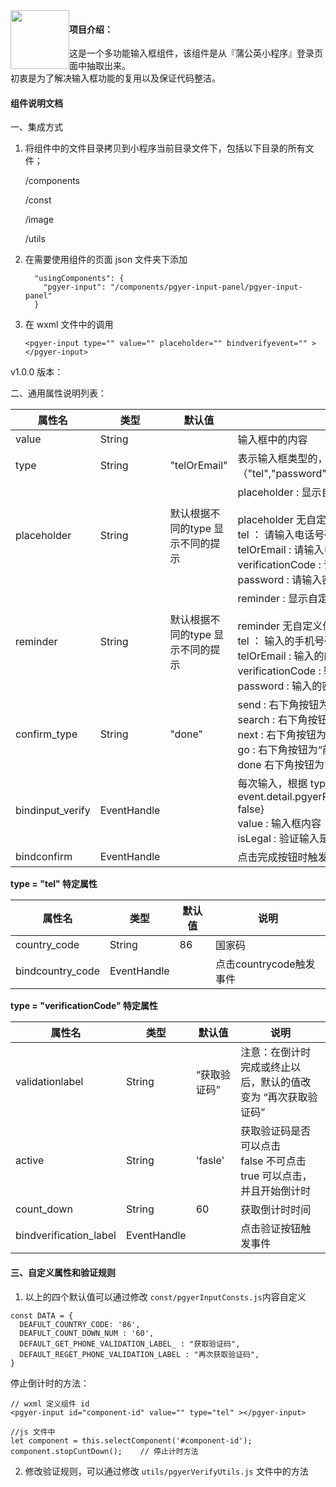 <img src="https://img.shields.io/badge/release-v1.0.0-brightgreen.svg" style="float:left;width:94px;height20px">

#### 项目介绍：

这是一个多功能输入框组件，该组件是从『蒲公英小程序』登录页面中抽取出来。<br>
初衷是为了解决输入框功能的复用以及保证代码整洁。

#### 组件说明文档
一、集成方式

1. 将组件中的文件目录拷贝到小程序当前目录文件下，包括以下目录的所有文件；

   /components

   /const

   /image

   /utils

2. 在需要使用组件的页面 json 文件夹下添加

   ```
     "usingComponents": {
       "pgyer-input": "/components/pgyer-input-panel/pgyer-input-panel"
     }
   ```

3. 在 wxml 文件中的调用

   ```
   <pgyer-input type="" value="" placeholder="" bindverifyevent="" ></pgyer-input>
   ```

 v1.0.0 版本：

二、通用属性说明列表：

| 属性名              | 类型          | 默认值                 | 说明                                       |
| ---------------- | ----------- | ------------------- | ---------------------------------------- |
| value            | String      |                     | 输入框中的内容                                  |
| type             | String      | "telOrEmail"        | 表示输入框类型的，目前有四个类型（"tel","password","verificationCode",telOrEmail） |
| placeholder      | String      | 默认根据不同的type 显示不同的提示 | placeholder : 显示自定义值<br><br>placeholder 无自定义值通过类型分别显示默认值<br>tel ： 请输入电话号码 <br>telOrEmail : 请输入电话号码或者邮箱<br>verificationCode : 请输入验证码<br>password : 请输入密码 |
| reminder         | String      | 默认根据不同的type 显示不同的提示 | reminder : 显示自定义值<br><br>reminder 无自定义值通过类型分别显示默认值<br>tel ： 输入的手机号码有误 <br>telOrEmail : 输入的邮箱或者手机号码有误<br>verificationCode : 输入的验证码有误<br>password : 输入的密码有误 |
| confirm_type     | String      | "done"              | send : 右下角按钮为“发送”<br> search : 右下角按钮为“搜索”<br>next : 右下角按钮为“下一个”<br>go : 右下角按钮为“前往”<br>done  右下角按钮为“完成” |
| bindinput_verify | EventHandle |                     | 每次输入，根据 type 类型返回结果触发<br>event.detail.pgyerResult ={value: "s", isLegal: false}<br> value : 输入框内容<br>isLegal : 验证输入是否合法 |
| bindconfirm      | EventHandle |                     | 点击完成按钮时触发，event.detail = {value: value}  |

**type = "tel" 特定属性**

| 属性名              | 类型          | 默认值  | 说明                |
| ---------------- | ----------- | ---- | ----------------- |
| country_code     | String      | 86   | 国家码               |
| bindcountry_code | EventHandle |      | 点击countrycode触发事件 |

**type = "verificationCode" 特定属性**

| 属性名                    | 类型          | 默认值     | 说明                                       |
| ---------------------- | ----------- | ------- | ---------------------------------------- |
| validationlabel        | String      | “获取验证码” | 注意：在倒计时完成或终止以后，默认的值改变为 “再次获取验证码”         |
| active                 | String      | 'fasle' | 获取验证码是否可以点击<br>false 不可点击<br>true 可以点击，并且开始倒计时 |
| count_down             | String      | 60      | 获取倒计时时间                                  |
| bindverification_label | EventHandle |         | 点击验证按钮触发事件                               |

#### 三、自定义属性和验证规则

1. 以上的四个默认值可以通过修改 `const/pgyerInputConsts.js`内容自定义

```
const DATA = {
  DEAFULT_COUNTRY_CODE: '86',
  DEAFULT_COUNT_DOWN_NUM : '60',
  DEFAULT_GET_PHONE_VALIDATION_LABEL_ : "获取验证码",
  DEFAULT_REGET_PHONE_VALIDATION_LABEL : "再次获取验证码",
}
```

停止倒计时的方法：

```
// wxml 定义组件 id
<pgyer-input id="component-id" value="" type="tel" ></pgyer-input>

//js 文件中
let component = this.selectComponent('#component-id');
component.stopCuntDown();    // 停止计时方法

```

2. 修改验证规则，可以通过修改 `utils/pgyerVerifyUtils.js` 文件中的方法
